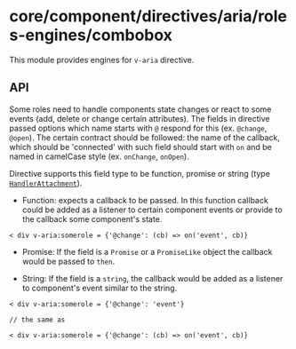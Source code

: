 # core/component/directives/aria/roles-engines/combobox

This module provides engines for `v-aria` directive.

## API

Some roles need to handle components state changes or react to some events (add, delete or change certain attributes).
The fields in directive passed options which name starts with `@` respond for this (ex. `@change`, `@open`).
The certain contract should be followed:
the name of the callback, which should be 'connected' with such field should start with `on` and be named in camelCase style (ex. `onChange`, `onOpen`).

Directive supports this field type to be function, promise or string (type [`HandlerAttachment`](`core/component/directives/aria/roles-engines/interface.ts`)).
- Function:
expects a callback to be passed.
In this function callback could be added as a listener to certain component events or provide to the callback some component's state.

```
< div v-aria:somerole = {'@change': (cb) => on('event', cb)}
```

- Promise:
If the field is a `Promise` or a `PromiseLike` object the callback would be passed to `then`.

- String:
If the field is a `string`, the callback would be added as a listener to component's event similar to the string.

```
< div v-aria:somerole = {'@change': 'event'}

// the same as

< div v-aria:somerole = {'@change': (cb) => on('event', cb)}
```
